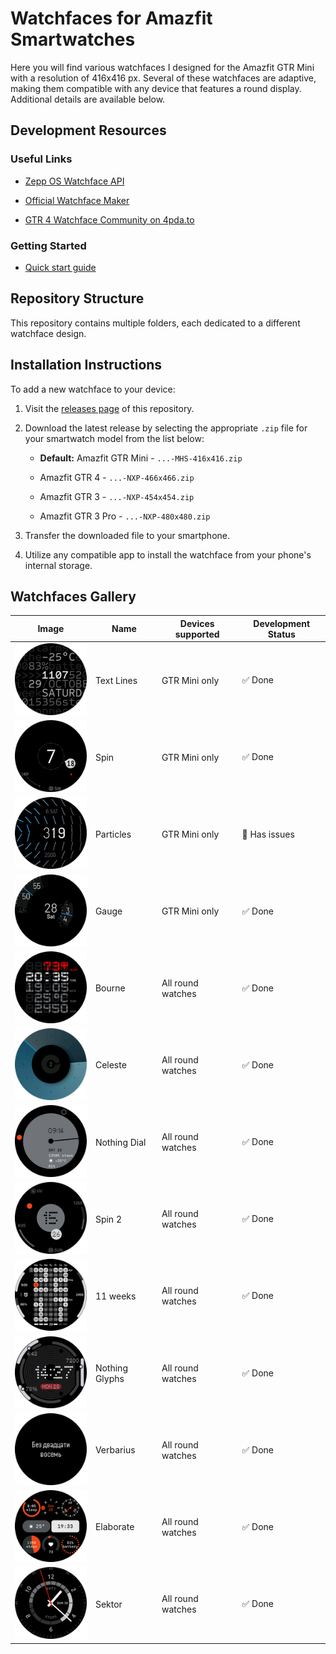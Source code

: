 # Watchfaces for Amazfit Smartwatches

Here you will find various watchfaces I designed for the Amazfit GTR Mini with a resolution of 416x416 px. Several of these watchfaces are adaptive, making them compatible with any device that features a round display. Additional details are available below.

## Development Resources

### Useful Links

- [Zepp OS Watchface API](https://docs.zepp.com/docs/watchface/api/hmUI/createWidget/)

- [Official Watchface Maker](https://watchface.zepp.com/create)

- [GTR 4 Watchface Community on 4pda.to](https://4pda.to/forum/index.php?showtopic=1055207)

### Getting Started

- [Quick start guide](https://docs.zepp.com/docs/guides/quick-start/)

## Repository Structure

This repository contains multiple folders, each dedicated to a different watchface design.


## Installation Instructions

To add a new watchface to your device:

1. Visit the [releases page](https://github.com/novvember/amazfit-watchfaces/releases) of this repository.

2. Download the latest release by selecting the appropriate `.zip` file for your smartwatch model from the list below:

   - **Default:** Amazfit GTR Mini - `...-MHS-416x416.zip`

   - Amazfit GTR 4 - `...-NXP-466x466.zip`

   - Amazfit GTR 3 - `...-NXP-454x454.zip`

   - Amazfit GTR 3 Pro - `...-NXP-480x480.zip`

3. Transfer the downloaded file to your smartphone.

4. Utilize any compatible app to install the watchface from your phone's internal storage.

## Watchfaces Gallery

| Image 	                           | Name       	  | Devices supported | Development Status 	  |
|:-------------------------:        |------------    |------------------ |---------------------  |
| ![](./text-lines/demo.png)        | Text Lines 	  | GTR Mini only 	 | ✅ Done             	|
| ![](./spin/demo.png)       	      | Spin       	  | GTR Mini only 	 | ✅ Done             	|
| ![](./particles/demo.png)         | Particles  	  | GTR Mini only 	 | 🚫 Has issues        |
| ![](./gauge/demo.png)      	      | Gauge      	  | GTR Mini only 	 | ✅ Done             	|
| ![](./bourne/demo.png)            | Bourne     	  | All round watches | ✅ Done             	|
| ![](./celeste/demo.png)           | Celeste    	  | All round watches | ✅ Done             	|
| ![](./nothing-dial/demo.png)      | Nothing Dial   | All round watches | ✅ Done             	|
| ![](./spin-2/demo.png)            | Spin 2         | All round watches | ✅ Done             	|
| ![](./11-weeks/demo.png)          | 11 weeks       | All round watches | ✅ Done             	|
| ![](./nothing-glyphs/demo.png)    | Nothing Glyphs | All round watches | ✅ Done             	|
| ![](./verbarius/demo.png)         | Verbarius      | All round watches | ✅ Done             	|
| ![](./nothing-elaborate/demo.png) | Elaborate      | All round watches | ✅ Done             	|
| ![](./nothing-sector/demo.png)    | Sektor         | All round watches | ✅ Done             	|
